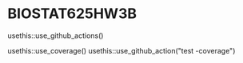 # BIOSTAT625HW3B
usethis::use_github_actions()

usethis::use_coverage()
usethis::use_github_action("test
-coverage")
